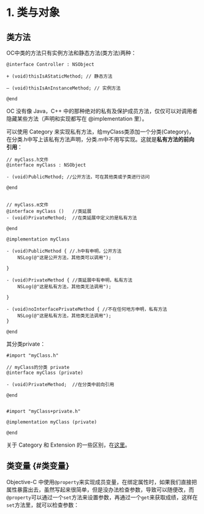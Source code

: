 # 1. 类与对象

## 类方法

OC中类的方法只有实例方法和静态方法\(类方法\)两种：

```
@interface Controller : NSObject

+ (void)thisIsAStaticMethod; // 静态方法

– (void)thisIsAnInstanceMethod; // 实例方法

@end
```

OC 没有像 Java，C++ 中的那种绝对的私有及保护成员方法，仅仅可以对调用者隐藏某些方法（声明和实现都写在 @implementation 里）。

可以使用 Category 来实现私有方法，给myClass类添加一个分类\(Category\)，在分类.h中写上该私有方法声明，分类.m中不用写实现。这就是**私有方法的前向引用**：

```
// myClass.h文件
@interface myClass : NSObject

- (void)PublicMethod; //公开方法，可在其他类或子类进行访问

@end


// myClass.m文件
@interface myClass ()   //类延展
- (void)PrivateMethod;  //在类延展中定义的是私有方法

@end

@implementation myClass

- (void)PublicMethod { //.h中有申明，公开方法
    NSLog(@"这是公开方法，其他类可以调用");

}

- (void)PrivateMethod { //类延展中有申明，私有方法
    NSLog(@"这是私有方法，其他类无法调用");

}

- (void)noInterfacePrivateMethod { //不在任何地方申明，私有方法
    NSLog(@"这是私有方法，其他类无法调用");
}

@end
```

其分类private：

```
#import "myClass.h"

// myClass的分类 private
@interface myClass (private)

- (void)PrivateMethod;  //在分类中前向引用

@end


#import "myClass+private.h"

@implementation myClass (private)

@end
```

关于 Category 和 Extension 的一些区别，在[这里](https://hit-alibaba.github.io/interview/iOS/ObjC-Basic/Class.html#extension)。

## 类变量 {#类变量}

Objective-C 中使用`@property`来实现成员变量，在绑定属性时，如果我们直接把属性暴露出去，虽然写起来很简单，但是没办法检查参数，导致可以随便改，而`@property`可以通过一个`set`方法来设置参数，再通过一个`get`来获取成绩，这样在`set`方法里，就可以检查参数：


































